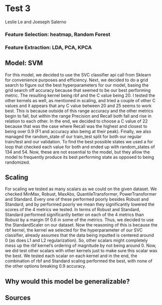 # Test 3

Leslie Le and Joeseph Salerno

### Feature Selection: heatmap, Random Forest

### Feature Extraction: LDA, PCA, KPCA


## Model: SVM
For this model, we decided to use the SVC classifier api call from Sklearn for convenience purposes and efficiency. Next, we decided to do a grid search to figure out the best hyperparameters for our model, basing the grid search off accuracy because that seemed to be our best performing metric. The resulting kernel being rbf and the C value being 20. I tested the other kernels as well, as mentioned in scaling, and tried a couple of other C values and it appears that any C value between 20 and 25 seems to work best. This is because outside of this range accuracy and the other metrics begin to fall, but within the range Precision and Recall both fall and rise in relation to each other. In the end, we decided to choose a C value of 22 because that was the case where Recall was the highest and closest to being over 0.9 (F1 and accuracy also being at their peak).  Finally, we also managed the random_state of our train_test split for both our regular train/test and our validation. To find the best possible states we used a for loop that checked each value for both and ended up with random_states of 134 and 54. Now, these are not essential to the model, but they allow the model to frequently produce its best performing state as opposed to being randomized. 

## Scaling
For scaling we tested as many scalars as we could on the given dataset. We checked MinMax, Robust, MaxAbs, QuantileTransformer, PowerTransformer and Standard. Every one of these performed poorly besides Robust and Standard, and by performed poorly we mean they significantly lowered the scores of the 4 metrics we tested. In terms of Robust and Standard, Standard performed significantly better on each of the 4 metrics than Robust by a margin 0f 0.6 in some of the metrics. Thus, we decided to use the StandardScaler on our dataset. Now the reasoning of this is because the rbf kernel, the kernel we selected for the hyperparameter of our SVC classifier, already assumes that the data being inputted is centered around 0 (as does L1 and L2 regularization). So, other scalars might completely mess up the rbf kernel’s ordering of magnitude by not being around 0. Now, we did test other scalars with other kernels just to make sure this scalar was the best. We tested each scalar on each kernel and in the end, the combination of rbf and Standard scaling performed the best, with none of the other options breaking 0.9 accuracy. 


## Why would this model be generalizable?

## Sources
